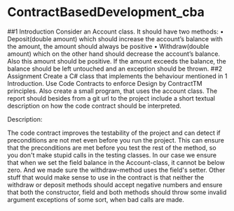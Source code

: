 # ContractBasedDevelopment_cba

##1 Introduction
Consider an Account class. It should have two methods:
• Deposit(double amount) which should increase the account’s balance with
the amount, the amount should always be positive
• Withdraw(double amount) which on the other hand should decrease the
account’s balance. Also this amount should be positive. If the amount
exceeds the balance, the balance should be left untouched and an exception
should be thrown.
##2 Assignment
Create a C# class that implements the behaviour mentioned in 1 Introduction.
Use Code Contracts to enforce Design by ContractTM principles. Also create a
small program, that uses the account class.
The report should besides from a git url to the project include a short textual
description on how the code contract should be interpreted.

Description:

The code contract improves the testability of the project and can detect if 
preconditions are not met even before you run the project. This can ensure that
the preconditions are met before you test the rest of the method, so you 
don't make stupid calls in the testing classes. In our case we ensure that when
we set the field balance in the Account-class, it cannot be below zero. And we 
made sure the withdraw-method uses the field's setter. Other stuff that would
make sense to use in the contract is that neither the withdraw or deposit 
methods should accept negative numbers and ensure that both the constructor,
field and both methods should throw some invalid argument exceptions of some
sort, when bad calls are made.
